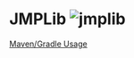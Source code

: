 # JMPLib ![jmplib](https://github.com/jmanpenilla/jmplib/workflows/jmplib/badge.svg)
[Maven/Gradle Usage](https://jitpack.io/#jmanpenilla/jmplib)
